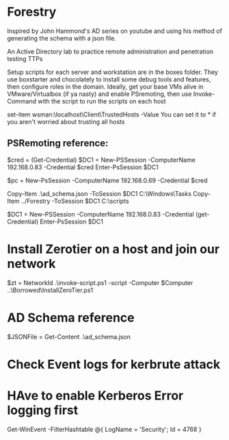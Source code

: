 ﻿# Forestry

Inspired by John Hammond's AD series on youtube and using his method of generating the schema with a json file. 

An Active Directory lab to practice remote administration and penetration testing TTPs

Setup scripts for each server and workstation are in the boxes folder. They use boxstarter and chocolately to install some debug tools and features, then configure roles in the domain. Ideally, get your base VMs alive in VMware/Virtualbox (if ya nasty) and enable PSremoting, then use Invoke-Command with the script to run the scripts on each host




set-item wsman:\localhost\Client\TrustedHosts -Value <IP of computers>
You can set it to * if you aren't worried about trusting all hosts


## PSRemoting reference:


$cred = (Get-Credential)
$DC1 = New-PSSession -ComputerName 192.168.0.83 -Credential $cred
Enter-PsSession $DC1

$pc = New-PsSession -ComputerName 192.168.0.69 -Credential $cred


Copy-Item .\ad_schema.json -ToSession $DC1 C:\Windows\Tasks
Copy-Item ../Forestry -ToSession $DC1 C:\scripts

$DC1 = New-PSSession -ComputerName 192.168.0.83 -Credential (get-Credential)
Enter-PsSession $DC1

# Install Zerotier on a host and join our network
$zt = NetworkId
.\invoke-script.ps1 -script -Computer $Computer ..\Borrowed\InstallZeroTier.ps1 


# AD Schema reference
$JSONFile =  Get-Content .\ad_schema.json

# Check Event logs for kerbrute attack
# HAve to enable Kerberos Error logging first

Get-WinEvent -FilterHashtable @{ LogName = 'Security'; Id = 4768 }
